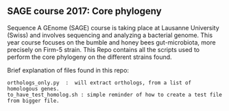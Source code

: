 ## SAGE course 2017: Core phylogeny
Sequence A GEnome (SAGE) course  is taking place at Lausanne University (Swiss) and involves sequencing and analyzing a bacterial genome.
This year course focuses on the bumble and honey bees gut-microbiota, more precisely on Firm-5 strain.
This Repo contains all the scripts used to perform the core phylogeny on the different strains found.  

Brief explanation of files found in this repo:

```
orthologs_only.py  :  will extract orthologs, from a list of homologous genes.
to_have_test_homolog.sh : simple reminder of how to create a test file from bigger file.

```

